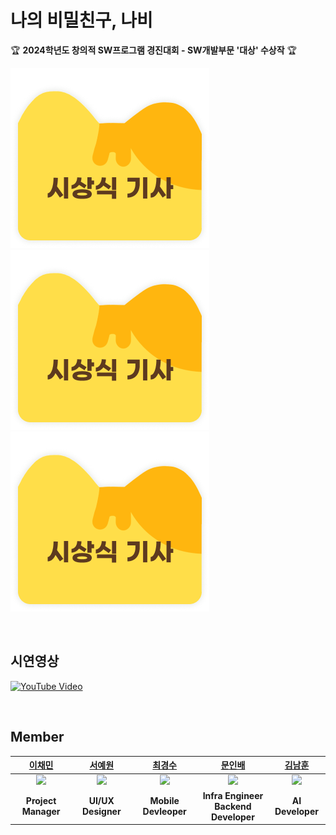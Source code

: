 # 나의 비밀친구, 나비
🏆 **2024학년도 창의적 SW프로그램 경진대회 - SW개발부문 '대상' 수상작** 🏆

[![명지대, ‘2024학년도 명지대학교 창의적 SW프로그램 경진대회’ 시상식](./images/시상식기사.png)](https://news.unn.net/news/articleView.html?idxno=569851)
[![명지대, ‘2024학년도 명지대학교 창의적 SW프로그램 경진대회’ 시상식](./images/시상식기사.png)](https://news.unn.net/news/articleView.html?idxno=569851)
[![명지대, ‘2024학년도 명지대학교 창의적 SW프로그램 경진대회’ 시상식](./images/시상식기사.png)](https://news.unn.net/news/articleView.html?idxno=569851)

<br/>

## 시연영상
[![YouTube Video](https://img.youtube.com/vi/e4uhplOptAk/0.jpg)](https://www.youtube.com/watch?v=e4uhplOptAk)

<br/>

## Member
|[이채민](https://github.com/Chalee905)|[서예원](https://github.com/liill0)|[최경수](https://github.com/choikyungsoo)|[문인배](https://github.com/MoonInbae)|[김남훈](https://github.com/zoid79)|
|:---:|:---:|:---:|:---:|:---:|
|<img src="https://github.com/Chalee905.png" width="150">|<img src="https://github.com/liill0.png" width="150">|<img src="https://github.com/choikyungsoo.png" width="150">|<img src="https://github.com/MoonInbae.png" width="150">|<img src="https://github.com/zoid79.png" width="150">|
| **Project Manager** | **UI/UX Designer** | **Mobile Devleoper** | **Infra Engineer <br> Backend Developer** | **AI Developer** |
